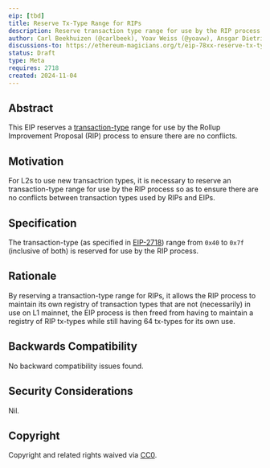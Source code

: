```yaml
---
eip: [tbd]
title: Reserve Tx-Type Range for RIPs
description: Reserve transaction type range for use by the RIP process
author: Carl Beekhuizen (@carlbeek), Yoav Weiss (@yoavw), Ansgar Dietrichs (@adietrichs)
discussions-to: https://ethereum-magicians.org/t/eip-78xx-reserve-tx-type-range-for-rips/21587
status: Draft
type: Meta
requires: 2718
created: 2024-11-04
---
```


## Abstract

This EIP reserves a [transaction-type](./eip-2718.md) range for use by the Rollup Improvement Proposal (RIP) process to ensure there are no conflicts.

## Motivation

For L2s to use new transactrion types, it is necessary to reserve an transaction-type range for use by the RIP process so as to ensure there are no conflicts between transaction types used by RIPs and EIPs.

## Specification

The transaction-type (as specified in [EIP-2718](./eip-2718)) range from `0x40` to `0x7f` (inclusive of both) is reserved for use by the RIP process.

## Rationale

By reserving a transaction-type range for RIPs, it allows the RIP process to maintain its own registry of transaction types that are not (necessarily) in use on L1 mainnet, the EIP process is then freed from having to maintain a registry of RIP tx-types while still having 64 tx-types for its own use.

## Backwards Compatibility

No backward compatibility issues found.

## Security Considerations

Nil.

## Copyright

Copyright and related rights waived via [CC0](../LICENSE.md).
